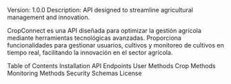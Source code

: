 Version: 1.0.0
Description: API designed to streamline agricultural management and innovation.

CropConnect es una API diseñada para optimizar la gestión agrícola mediante herramientas tecnológicas avanzadas. Proporciona funcionalidades para gestionar usuarios, cultivos y monitoreo de cultivos en tiempo real, facilitando la innovación en el sector agrícola.

Table of Contents
Installation
API Endpoints
User Methods
Crop Methods
Monitoring Methods
Security
Schemas
License
